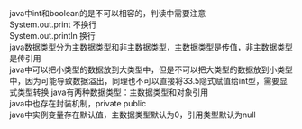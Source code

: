 java中int和boolean的是不可以相容的，判读中需要注意      
System.out.print  不换行     
System.out.println  换行    
java数据类型分为主数据类型和非主数据类型，主数据类型是传值，非主数据类型是传引用   
java中可以把小类型的数据放到大类型中，但是不可以把大类型的数据放到小类型中，因为可能导致数据溢出，同理也不可以直接将33.5隐式赋值给int型，需要显式类型转换
java有两种数据类型：主数据类型和对象引用   
java中也存在封装机制，private public    
java中实例变量存在默认值，主数据类型默认为0，引用类型默认为null   

